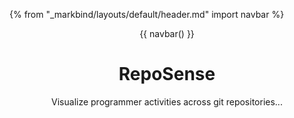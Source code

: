 {% from "_markbind/layouts/default/header.md" import navbar %}
<header>
{{ navbar() }}
<div class="jumbotron jumbotron-fluid text-center">
  <div class="container">
  <h1 class="display-3">RepoSense</h1>
  <div class="lead">
  Visualize programmer activities across git repositories...
  </div>
  </div>
</div>
</header>
